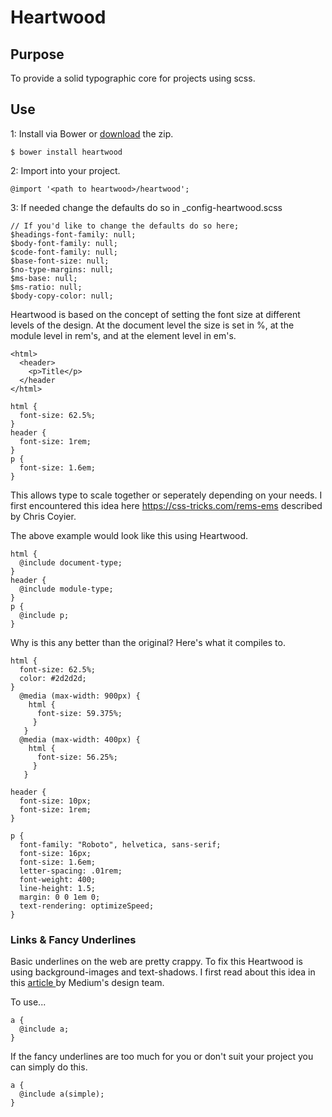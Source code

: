 # Heartwood

## Purpose

To provide a solid typographic core for projects
using scss.

## Use

1: Install via Bower or [download](https://github.com/iangfleming/heartwood/archive/master.zip) the zip.

```
$ bower install heartwood
```

2: Import into your project.

```
@import '<path to heartwood>/heartwood';
```

3: If needed change the defaults do so in _config-heartwood.scss

```
// If you'd like to change the defaults do so here;
$headings-font-family: null;
$body-font-family: null;
$code-font-family: null;
$base-font-size: null;
$no-type-margins: null;
$ms-base: null;
$ms-ratio: null;
$body-copy-color: null;
```

Heartwood is based on the concept of setting the font size at
different levels of the design. At the document level the size is set in
%, at the module level in rem's, and at the element level in em's.

```
<html>
  <header>
    <p>Title</p>
  </header
</html>
```

```
html {
  font-size: 62.5%;
}
header {
  font-size: 1rem;
}
p {
  font-size: 1.6em;
}
```

This allows type to scale together or seperately depending on your
needs. I first encountered this idea here https://css-tricks.com/rems-ems
described by Chris Coyier.

The above example would look like this using Heartwood.

```
html {
  @include document-type;
}
header {
  @include module-type;
}
p {
  @include p;
}
```

Why is this any better than the original? Here's what it compiles to.

```
html {
  font-size: 62.5%;
  color: #2d2d2d;
}
  @media (max-width: 900px) {
    html {
      font-size: 59.375%;
     }
   }
  @media (max-width: 400px) {
    html {
      font-size: 56.25%;
     }
   }

header {
  font-size: 10px;
  font-size: 1rem;
}

p {
  font-family: "Roboto", helvetica, sans-serif;
  font-size: 16px;
  font-size: 1.6em;
  letter-spacing: .01rem;
  font-weight: 400;
  line-height: 1.5;
  margin: 0 0 1em 0;
  text-rendering: optimizeSpeed;
}
```
### Links & Fancy Underlines

Basic underlines on the web are pretty crappy. To fix this Heartwood
is using background-images and text-shadows. I first read about this
idea in this [ article ](https://medium.com/designing-medium/crafting-link-underlines-on-medium-7c03a9274f9')
by Medium's design team. 

To use...

```
a {
  @include a;
}
```

If the fancy underlines are too much for you or don't suit your
project you can simply do this.

```
a {
  @include a(simple);
}
```

